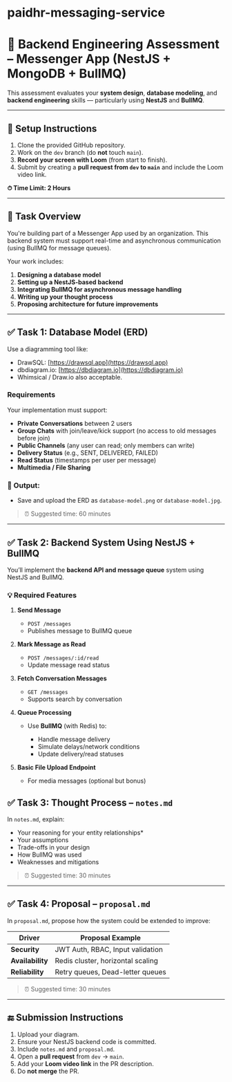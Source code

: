 # paidhr-messaging-service


# 🧪 Backend Engineering Assessment – Messenger App (NestJS + MongoDB + BullMQ)

This assessment evaluates your **system design**, **database modeling**, and **backend engineering** skills — particularly using **NestJS** and **BullMQ**.

---

## 🔧 Setup Instructions

1. Clone the provided GitHub repository.
2. Work on the `dev` branch (do **not** touch `main`).
3. **Record your screen with Loom** (from start to finish).
4. Submit by creating a **pull request from `dev` to `main`** and include the Loom video link.

**⏱ Time Limit: 2 Hours**

---

## 📌 Task Overview

You're building part of a Messenger App used by an organization. This backend system must support real-time and asynchronous communication (using BullMQ for message queues).

Your work includes:

1. **Designing a database model**
2. **Setting up a NestJS-based backend**
3. **Integrating BullMQ for asynchronous message handling**
4. **Writing up your thought process**
5. **Proposing architecture for future improvements**

---

## ✅ Task 1: Database Model (ERD)

Use a diagramming tool like:

* DrawSQL: [https://drawsql.app](https://drawsql.app)
* dbdiagram.io: [https://dbdiagram.io](https://dbdiagram.io)
* Whimsical / Draw\.io also acceptable.

### **Requirements**

Your implementation must support:

* **Private Conversations** between 2 users
* **Group Chats** with join/leave/kick support (no access to old messages before join)
* **Public Channels** (any user can read; only members can write)
* **Delivery Status** (e.g., SENT, DELIVERED, FAILED)
* **Read Status** (timestamps per user per message)
* **Multimedia / File Sharing**

### 📄 Output:

* Save and upload the ERD as `database-model.png` or `database-model.jpg`.

> ⏰ Suggested time: 60 minutes

---

## ✅ Task 2: Backend System Using NestJS + BullMQ

You’ll implement the **backend API and message queue** system using NestJS and BullMQ.

### 💡 Required Features

1. **Send Message**

   * `POST /messages`
   * Publishes message to BullMQ queue

2. **Mark Message as Read**

   * `POST /messages/:id/read`
   * Update message read status

3. **Fetch Conversation Messages**

   * `GET /messages`
   * Supports search by conversation

4. **Queue Processing**

   * Use **BullMQ** (with Redis) to:

     * Handle message delivery
     * Simulate delays/network conditions
     * Update delivery/read statuses

5. **Basic File Upload Endpoint**

   * For media messages (optional but bonus)


## ✅ Task 3: Thought Process – `notes.md`

In `notes.md`, explain:

* Your reasoning for your entity relationships*
* Your assumptions
* Trade-offs in your design
* How BullMQ was used
* Weaknesses and mitigations

> ⏰ Suggested time: 30 minutes

---

## ✅ Task 4: Proposal – `proposal.md`

In `proposal.md`, propose how the system could be extended to improve:

| Driver           | Proposal Example                  |
| ---------------- | --------------------------------- |
| **Security**     | JWT Auth, RBAC, Input validation  |
| **Availability** | Redis cluster, horizontal scaling |
| **Reliability**  | Retry queues, Dead-letter queues  |

> ⏰ Suggested time: 30 minutes

---

## 🔚 Submission Instructions

1. Upload your diagram.
2. Ensure your NestJS backend code is committed.
3. Include `notes.md` and `proposal.md`.
4. Open a **pull request** from `dev` → `main`.
5. Add your **Loom video link** in the PR description.
6. Do **not merge** the PR.


